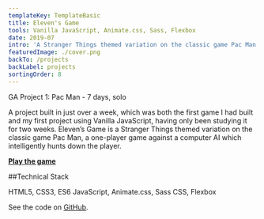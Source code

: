 ```yaml
---
templateKey: TemplateBasic
title: Eleven's Game
tools: Vanilla JavaScript, Animate.css, Sass, Flexbox
date: 2019-07
intro: 'A Stranger Things themed variation on the classic game Pac Man'
featuredImage: ./cover.png
backTo: /projects
backLabel: projects
sortingOrder: 8
---
```


GA Project 1: Pac Man - 7 days, solo

A project built in just over a week, which was both the first game I had built and my first project using Vanilla JavaScript, having only been studying it for two weeks. Eleven’s Game is a Stranger Things themed variation on the classic game Pac Man, a one-player game against a computer AI which intelligently hunts down the player.

**<a href="https://gaebar.github.io/eleven-s-game/" target="_blank">Play the game</a>**

##Technical Stack

HTML5, CSS3, ES6 JavaScript, Animate.css, Sass CSS, Flexbox

See the code on <a href="https://github.com/gaebar/eleven-s-game" target="_blank">GitHub</a>.
